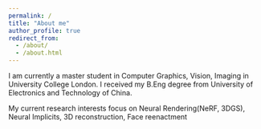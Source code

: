 ```yaml
---
permalink: /
title: "About me"
author_profile: true
redirect_from: 
  - /about/
  - /about.html
---
```


I am currently a master student in Computer Graphics, Vision, Imaging in University College London. I received my B.Eng degree from University of Electronics and Technology of China.

My current research interests focus on Neural Rendering(NeRF, 3DGS), Neural Implicits, 3D reconstruction, Face reenactment
